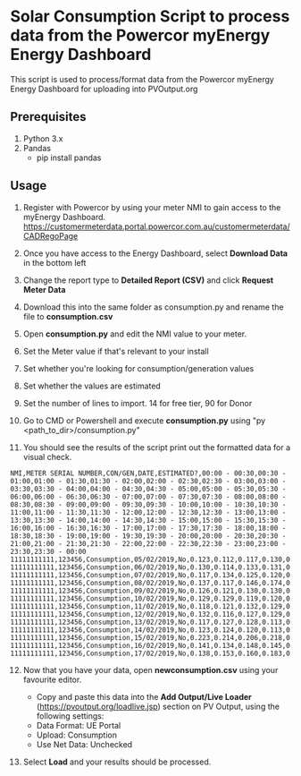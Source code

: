 # Solar Consumption Script to process data from the Powercor myEnergy Energy Dashboard

This script is used to process/format data from the Powercor myEnergy Energy Dashboard for uploading into PVOutput.org

## Prerequisites

1. Python 3.x
2. Pandas
    * pip install pandas

## Usage
1. Register with Powercor by using your meter NMI to gain access to the myEnergy Dashboard.
https://customermeterdata.portal.powercor.com.au/customermeterdata/CADRegoPage

2. Once you have access to the Energy Dashboard, select **Download Data** in the bottom left
3. Change the report type to **Detailed Report (CSV)** and click **Request Meter Data**
4. Download this into the same folder as consumption.py and rename the file to **consumption.csv**
5. Open **consumption.py** and edit the NMI value to your meter.
6. Set the Meter value if that's relevant to your install
7. Set whether you're looking for consumption/generation values
8. Set whether the values are estimated
9. Set the number of lines to import. 14 for free tier, 90 for Donor
10. Go to CMD or Powershell and execute **consumption.py** using "py <path_to_dir>/consumption.py"
11. You should see the results of the script print out the formatted data for a visual check.
```
NMI,METER SERIAL NUMBER,CON/GEN,DATE,ESTIMATED?,00:00 - 00:30,00:30 - 01:00,01:00 - 01:30,01:30 - 02:00,02:00 - 02:30,02:30 - 03:00,03:00 - 03:30,03:30 - 04:00,04:00 - 04:30,04:30 - 05:00,05:00 - 05:30,05:30 - 06:00,06:00 - 06:30,06:30 - 07:00,07:00 - 07:30,07:30 - 08:00,08:00 - 08:30,08:30 - 09:00,09:00 - 09:30,09:30 - 10:00,10:00 - 10:30,10:30 - 11:00,11:00 - 11:30,11:30 - 12:00,12:00 - 12:30,12:30 - 13:00,13:00 - 13:30,13:30 - 14:00,14:00 - 14:30,14:30 - 15:00,15:00 - 15:30,15:30 - 16:00,16:00 - 16:30,16:30 - 17:00,17:00 - 17:30,17:30 - 18:00,18:00 - 18:30,18:30 - 19:00,19:00 - 19:30,19:30 - 20:00,20:00 - 20:30,20:30 - 21:00,21:00 - 21:30,21:30 - 22:00,22:00 - 22:30,22:30 - 23:00,23:00 - 23:30,23:30 - 00:00
11111111111,123456,Consumption,05/02/2019,No,0.123,0.112,0.117,0.130,0.165,0.149,0.122,0.112,0.112,0.123,0.137,0.125,0.208,0.208,0.142,0.052,0.049,0.009,0.000,0.003,0.000,0.009,0.024,0.000,0.016,0.026,0.000,0.000,0.000,0.000,0.000,0.000,0.000,0.010,0.105,0.156,0.049,0.180,0.195,0.195,0.198,0.192,0.208,0.138,0.140,0.137,0.113,0.135
11111111111,123456,Consumption,06/02/2019,No,0.130,0.114,0.133,0.131,0.115,0.135,0.132,0.116,0.125,0.129,0.121,0.133,0.146,0.011,0.000,0.009,0.000,0.000,0.000,0.000,0.000,0.000,0.000,0.000,0.000,0.000,0.007,0.000,0.000,0.000,0.006,0.009,0.305,0.567,0.288,0.265,0.371,0.300,0.339,0.562,0.575,0.555,0.125,0.143,0.128,0.122,0.132,0.124
11111111111,123456,Consumption,07/02/2019,No,0.117,0.134,0.125,0.120,0.131,0.124,0.116,0.129,0.126,0.112,0.126,0.152,0.179,0.006,0.000,0.000,0.000,0.030,0.000,0.016,0.000,0.000,0.000,0.000,0.000,0.000,0.107,0.000,0.000,0.009,0.017,0.050,0.002,0.007,0.022,0.216,0.037,0.175,0.214,0.195,0.225,0.150,0.145,0.134,0.130,0.144,0.115,0.134
11111111111,123456,Consumption,08/02/2019,No,0.137,0.117,0.146,0.174,0.153,0.122,0.126,0.134,0.124,0.114,0.130,0.145,0.206,0.179,0.059,0.005,0.000,0.000,0.000,0.000,0.000,0.000,0.000,0.000,0.000,0.000,0.000,0.000,0.000,0.000,0.000,0.065,0.091,0.000,0.000,0.002,0.112,0.155,0.191,0.214,0.195,0.160,0.141,0.144,0.129,0.122,0.135,0.132
11111111111,123456,Consumption,09/02/2019,No,0.126,0.121,0.130,0.130,0.129,0.130,0.119,0.120,0.123,0.129,0.128,0.132,0.159,0.077,0.042,0.077,0.026,0.015,0.000,0.057,0.052,0.005,0.000,0.000,0.000,0.000,0.000,0.000,0.000,0.000,0.000,0.000,0.000,0.001,0.023,0.007,0.004,0.049,0.130,0.129,0.122,0.127,0.127,0.130,0.136,0.144,0.120,0.124
11111111111,123456,Consumption,10/02/2019,No,0.129,0.129,0.119,0.120,0.126,0.125,0.122,0.114,0.121,0.124,0.126,0.128,0.160,0.134,0.077,0.011,0.000,0.000,0.000,0.000,0.000,0.000,0.035,0.010,0.000,0.000,0.000,0.000,0.000,0.000,0.000,0.000,0.000,0.000,0.000,0.000,0.037,0.143,0.230,0.221,0.188,0.158,0.155,0.139,0.123,0.129,0.136,0.135
11111111111,123456,Consumption,11/02/2019,No,0.118,0.121,0.132,0.129,0.127,0.122,0.121,0.128,0.126,0.127,0.130,0.143,0.179,0.091,0.000,0.000,0.000,0.000,0.000,0.000,0.000,0.000,0.000,0.000,0.000,0.000,0.000,0.000,0.000,0.000,0.000,0.000,0.046,0.000,0.000,0.000,0.127,1.006,0.287,0.532,0.611,0.629,0.192,0.127,0.144,0.132,0.117,0.133
11111111111,123456,Consumption,12/02/2019,No,0.132,0.116,0.127,0.129,0.125,0.112,0.124,0.129,0.121,0.112,0.124,0.134,0.143,0.091,0.083,0.018,0.000,0.003,0.000,0.000,0.269,0.045,0.058,0.000,0.000,0.000,0.000,0.000,0.007,0.000,0.000,0.000,0.000,0.000,0.007,0.006,0.061,0.115,0.224,0.211,0.226,0.194,0.167,0.151,0.129,0.137,0.138,0.121
11111111111,123456,Consumption,13/02/2019,No,0.117,0.127,0.128,0.113,0.125,0.127,0.125,0.113,0.126,0.123,0.149,0.132,0.156,0.000,0.000,0.000,0.000,0.000,0.000,0.000,0.000,0.000,0.000,0.000,0.000,0.000,0.000,0.000,0.000,0.000,0.000,0.000,0.000,0.006,0.016,0.006,0.012,0.162,0.191,0.184,0.188,0.196,0.218,0.130,0.129,0.127,0.120,0.113
11111111111,123456,Consumption,14/02/2019,No,0.123,0.124,0.120,0.113,0.125,0.122,0.122,0.111,0.122,0.120,0.138,0.166,0.204,0.108,0.015,0.000,0.000,0.000,0.000,0.000,0.000,0.000,0.000,0.039,0.000,0.000,0.000,0.000,0.000,0.000,0.000,0.000,0.000,0.000,0.000,0.000,0.018,0.173,0.197,0.177,0.172,0.188,0.851,0.326,0.284,0.235,0.217,0.214
11111111111,123456,Consumption,15/02/2019,No,0.223,0.214,0.206,0.218,0.221,0.217,0.207,0.220,0.218,0.211,0.229,0.248,0.176,0.039,0.010,0.000,0.000,0.000,0.000,0.000,0.000,0.000,0.000,0.000,0.000,0.000,0.000,0.000,0.000,0.000,0.000,0.000,0.000,0.000,0.000,0.000,0.030,0.140,0.144,0.165,0.235,0.207,0.212,0.162,0.147,0.142,0.148,0.145
11111111111,123456,Consumption,16/02/2019,No,0.141,0.134,0.148,0.145,0.146,0.132,0.140,0.145,0.146,0.141,0.135,0.145,0.219,0.182,0.075,0.041,0.019,0.000,0.000,0.000,0.000,0.039,0.000,0.000,0.000,0.000,0.000,0.000,0.000,0.000,0.000,0.000,0.373,0.000,0.000,0.140,0.195,0.272,0.338,0.251,0.235,0.209,0.245,0.221,0.206,0.161,0.151,0.162
11111111111,123456,Consumption,17/02/2019,No,0.138,0.153,0.160,0.183,0.177,0.156,0.152,0.152,0.139,0.143,0.152,0.151,0.164,0.048,0.003,0.000,0.000,0.000,0.000,0.000,0.000,0.000,0.000,0.000,0.000,0.000,0.000,0.000,0.000,0.000,0.139,0.000,0.000,0.000,0.000,0.026,0.039,0.157,0.155,0.158,0.204,0.465,0.419,0.142,0.149,0.152,0.145,0.133
```
12. Now that you have your data, open **newconsumption.csv** using your favourite editor. 
    * Copy and paste this data into the **Add Output/Live Loader** (https://pvoutput.org/loadlive.jsp) section on PV Output, using the following settings:
    * Data Format: UE Portal
    * Upload: Consumption
    * Use Net Data: Unchecked
    
13. Select **Load** and your results should be processed.
